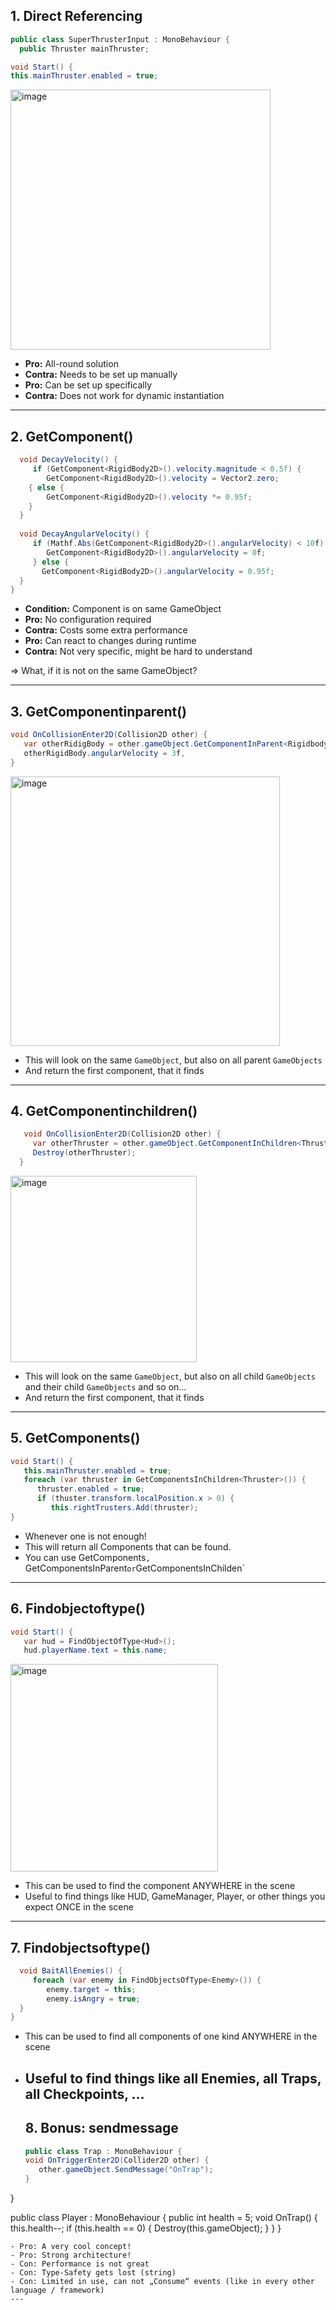 ## 1. Direct Referencing

```cs
public class SuperThrusterInput : MonoBehaviour {
  public Thruster mainThruster;
  ```
  ```cs
void Start() {
  this.mainThruster.enabled = true;
  ```
<img width="416" alt="image" src="https://user-images.githubusercontent.com/7360266/137977123-1ebdec44-ba01-42d9-bfc3-d9311cee4d3a.png">

- **Pro:** All-round solution
- **Contra:** Needs to be set up manually
- **Pro:** Can be set up specifically
- **Contra:** Does not work for dynamic instantiation

---

## 2. GetComponent<T>()

```cs
  void DecayVelocity() {
     if (GetComponent<RigidBody2D>().velocity.magnitude < 0.5f) {
        GetComponent<RigidBody2D>().velocity = Vector2.zero;
    { else {
        GetComponent<RigidBody2D>().velocity *= 0.95f;
    }
  }
  
  void DecayAngularVelocity() {
     if (Mathf.Abs(GetComponent<RigidBody2D>().angularVelocity) < 10f) {
        GetComponent<RigidBody2D>().angularVelocity = 0f;
     } else {
       GetComponent<RigidBody2D>().angularVelocity = 0.95f; 
  }
}
  ```
- **Condition:** Component is on same GameObject
- **Pro:** No configuration required
- **Contra:** Costs some extra performance
- **Pro:** Can react to changes during runtime
- **Contra:** Not very specific, might be hard to understand

=> What, if it is not on the same GameObject?

---

## 3. GetComponentinparent<T>()
  
  ```cs
  void OnCollisionEnter2D(Collision2D other) {
     var otherRidigBody = other.gameObject.GetComponentInParent<Rigidbody2D>();
     otherRigidBody.angularVelocity = 3f,
  }
  ```
  
 <img width="431" alt="image" src="https://user-images.githubusercontent.com/7360266/137978554-25438b42-4e83-458f-91a9-054d95f51115.png">
  
- This will look on the same `GameObject`, but also on all parent `GameObjects`
- And return the first component, that it finds

---

## 4. GetComponentinchildren<T>()
  
```cs
   void OnCollisionEnter2D(Collision2D other) {
     var otherThruster = other.gameObject.GetComponentInChildren<Thruster>();
     Destroy(otherThruster);
  }
```
  
<img width="298" alt="image" src="https://user-images.githubusercontent.com/7360266/137978897-510fdc9b-5f0d-4973-b3ba-273dc3f4cf4e.png">

- This will look on the same `GameObject`, but also on all child `GameObjects` and their child `GameObjects` and so on…
- And return the first component, that it finds

---

## 5. GetComponents<T>()

  ```cs
  void Start() {
     this.mainThruster.enabled = true;
     foreach (var thruster in GetComponentsInChildren<Thruster>()) {
        thruster.enabled = true;
        if (thuster.transform.localPosition.x > 0) {
           this.rightTrusters.Add(thruster);
  }
  ```
- Whenever one is not enough!
- This will return all Components that can be found.
- You can use GetComponents`, `GetComponentsInParent` or `GetComponentsInChilden`

---

## 6. Findobjectoftype<T>()
  
  ```cs
  void Start() {
     var hud = FindObjectOfType<Hud>();
     hud.playerName.text = this.name;
  ```
  <img width="332" alt="image" src="https://user-images.githubusercontent.com/7360266/137979581-0a703ad6-bd43-4426-b57a-4689f7c5c876.png">

- This can be used to find the component ANYWHERE in the scene
- Useful to find things like HUD, GameManager, Player, or other things you expect ONCE in the scene

---
  
## 7. Findobjectsoftype<T>()
 
```cs
  void BaitAllEnemies() {
     foreach (var enemy in FindObjectsOfType<Enemy>()) {
        enemy.target = this;
        enemy.isAngry = true;
  }
}
  ```
- This can be used to find all components of one kind ANYWHERE in the scene
- Useful to find things like all Enemies, all Traps, all Checkpoints, …
  ---
  
  ## 8. Bonus: sendmessage
  
  ```cs
  public class Trap : MonoBehaviour {
  void OnTriggerEnter2D(Collider2D other) {
     other.gameObject.SendMessage("OnTrap");
  }
}
  
  public class Player : MonoBehaviour {
     public int health = 5;
     void OnTrap() {
        this.health--;
        if (this.health == 0) {
           Destroy(this.gameObject);
  }
 }
}
  ```
- Pro: A very cool concept!
- Pro: Strong architecture!
- Con: Performance is not great
- Con: Type-Safety gets lost (string)
- Con: Limited in use, can not „Consume“ events (like in every other language / framework)
  ---
